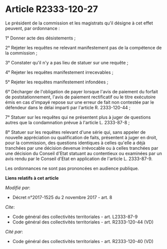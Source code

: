 # Article R2333-120-27

Le président de la commission et les magistrats qu'il désigne à cet effet peuvent, par ordonnance :

1° Donner acte des désistements ;

2° Rejeter les requêtes ne relevant manifestement pas de la compétence de la commission ;

3° Constater qu'il n'y a pas lieu de statuer sur une requête ;

4° Rejeter les requêtes manifestement irrecevables ;

5° Rejeter les requêtes manifestement infondées ;

6° Décharger de l'obligation de payer lorsque l'avis de paiement du forfait de poststationnement, l'avis de paiement
rectificatif ou le titre exécutoire émis en cas d'impayé repose sur une erreur de fait non contestée par le défendeur dans le
délai imparti par l'article R. 2333-120-44 ;

7° Statuer sur les requêtes qui ne présentent plus à juger de questions autres que la condamnation prévue à l'article L.
2333-87-8 ; 

8° Statuer sur les requêtes relevant d'une série qui, sans appeler de nouvelle appréciation ou qualification de faits,
présentent à juger en droit, pour la commission, des questions identiques à celles qu'elle a déjà tranchées par une décision
devenue irrévocable ou à celles tranchées par une décision du Conseil d'Etat statuant au contentieux ou examinées par un avis
rendu par le Conseil d'Etat en application de l'article L. 2333-87-9.

Les ordonnances ne sont pas prononcées en audience publique.

**Liens relatifs à cet article**

_Modifié par_:

  - Décret n°2017-1525 du 2 novembre 2017 - art. 8

_Cite_:

  - Code général des collectivités territoriales - art. L2333-87-9
  - Code général des collectivités territoriales - art. R2333-120-44 (VD)

_Cité par_:

  - Code général des collectivités territoriales - art. R2333-120-40 (VD)
